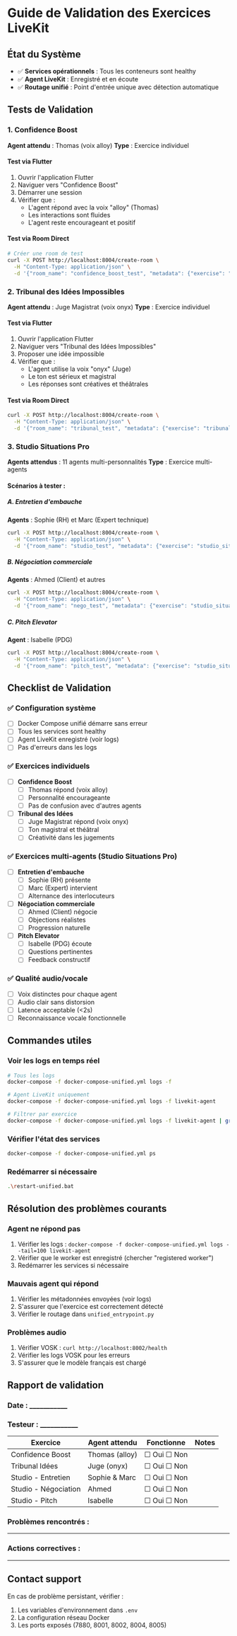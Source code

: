 # Guide de Validation des Exercices LiveKit

## État du Système
- ✅ **Services opérationnels** : Tous les conteneurs sont healthy
- ✅ **Agent LiveKit** : Enregistré et en écoute
- ✅ **Routage unifié** : Point d'entrée unique avec détection automatique

## Tests de Validation

### 1. Confidence Boost
**Agent attendu** : Thomas (voix alloy)
**Type** : Exercice individuel

#### Test via Flutter
1. Ouvrir l'application Flutter
2. Naviguer vers "Confidence Boost"
3. Démarrer une session
4. Vérifier que :
   - L'agent répond avec la voix "alloy" (Thomas)
   - Les interactions sont fluides
   - L'agent reste encourageant et positif

#### Test via Room Direct
```bash
# Créer une room de test
curl -X POST http://localhost:8004/create-room \
  -H "Content-Type: application/json" \
  -d '{"room_name": "confidence_boost_test", "metadata": {"exercise": "confidence_boost"}}'
```

### 2. Tribunal des Idées Impossibles
**Agent attendu** : Juge Magistrat (voix onyx)
**Type** : Exercice individuel

#### Test via Flutter
1. Ouvrir l'application Flutter
2. Naviguer vers "Tribunal des Idées Impossibles"
3. Proposer une idée impossible
4. Vérifier que :
   - L'agent utilise la voix "onyx" (Juge)
   - Le ton est sérieux et magistral
   - Les réponses sont créatives et théâtrales

#### Test via Room Direct
```bash
curl -X POST http://localhost:8004/create-room \
  -H "Content-Type: application/json" \
  -d '{"room_name": "tribunal_test", "metadata": {"exercise": "tribunal_idees_impossibles"}}'
```

### 3. Studio Situations Pro
**Agents attendus** : 11 agents multi-personnalités
**Type** : Exercice multi-agents

#### Scénarios à tester :

##### A. Entretien d'embauche
**Agents** : Sophie (RH) et Marc (Expert technique)
```bash
curl -X POST http://localhost:8004/create-room \
  -H "Content-Type: application/json" \
  -d '{"room_name": "studio_test", "metadata": {"exercise": "studio_situations_pro", "scenario": "simulation_entretien"}}'
```

##### B. Négociation commerciale
**Agents** : Ahmed (Client) et autres
```bash
curl -X POST http://localhost:8004/create-room \
  -H "Content-Type: application/json" \
  -d '{"room_name": "nego_test", "metadata": {"exercise": "studio_situations_pro", "scenario": "negociation_commerciale"}}'
```

##### C. Pitch Elevator
**Agent** : Isabelle (PDG)
```bash
curl -X POST http://localhost:8004/create-room \
  -H "Content-Type: application/json" \
  -d '{"room_name": "pitch_test", "metadata": {"exercise": "studio_situations_pro", "scenario": "pitch_elevator"}}'
```

## Checklist de Validation

### ✅ Configuration système
- [ ] Docker Compose unifié démarre sans erreur
- [ ] Tous les services sont healthy
- [ ] Agent LiveKit enregistré (voir logs)
- [ ] Pas d'erreurs dans les logs

### ✅ Exercices individuels
- [ ] **Confidence Boost**
  - [ ] Thomas répond (voix alloy)
  - [ ] Personnalité encourageante
  - [ ] Pas de confusion avec d'autres agents
  
- [ ] **Tribunal des Idées**
  - [ ] Juge Magistrat répond (voix onyx)
  - [ ] Ton magistral et théâtral
  - [ ] Créativité dans les jugements

### ✅ Exercices multi-agents (Studio Situations Pro)
- [ ] **Entretien d'embauche**
  - [ ] Sophie (RH) présente
  - [ ] Marc (Expert) intervient
  - [ ] Alternance des interlocuteurs
  
- [ ] **Négociation commerciale**
  - [ ] Ahmed (Client) négocie
  - [ ] Objections réalistes
  - [ ] Progression naturelle
  
- [ ] **Pitch Elevator**
  - [ ] Isabelle (PDG) écoute
  - [ ] Questions pertinentes
  - [ ] Feedback constructif

### ✅ Qualité audio/vocale
- [ ] Voix distinctes pour chaque agent
- [ ] Audio clair sans distorsion
- [ ] Latence acceptable (<2s)
- [ ] Reconnaissance vocale fonctionnelle

## Commandes utiles

### Voir les logs en temps réel
```bash
# Tous les logs
docker-compose -f docker-compose-unified.yml logs -f

# Agent LiveKit uniquement
docker-compose -f docker-compose-unified.yml logs -f livekit-agent

# Filtrer par exercice
docker-compose -f docker-compose-unified.yml logs -f livekit-agent | grep "confidence_boost"
```

### Vérifier l'état des services
```bash
docker-compose -f docker-compose-unified.yml ps
```

### Redémarrer si nécessaire
```bash
.\restart-unified.bat
```

## Résolution des problèmes courants

### Agent ne répond pas
1. Vérifier les logs : `docker-compose -f docker-compose-unified.yml logs --tail=100 livekit-agent`
2. Vérifier que le worker est enregistré (chercher "registered worker")
3. Redémarrer les services si nécessaire

### Mauvais agent qui répond
1. Vérifier les métadonnées envoyées (voir logs)
2. S'assurer que l'exercice est correctement détecté
3. Vérifier le routage dans `unified_entrypoint.py`

### Problèmes audio
1. Vérifier VOSK : `curl http://localhost:8002/health`
2. Vérifier les logs VOSK pour les erreurs
3. S'assurer que le modèle français est chargé

## Rapport de validation

### Date : ___________
### Testeur : ___________

| Exercice | Agent attendu | Fonctionne | Notes |
|----------|--------------|------------|-------|
| Confidence Boost | Thomas (alloy) | ☐ Oui ☐ Non | |
| Tribunal Idées | Juge (onyx) | ☐ Oui ☐ Non | |
| Studio - Entretien | Sophie & Marc | ☐ Oui ☐ Non | |
| Studio - Négociation | Ahmed | ☐ Oui ☐ Non | |
| Studio - Pitch | Isabelle | ☐ Oui ☐ Non | |

### Problèmes rencontrés :
_________________________________

### Actions correctives :
_________________________________

## Contact support
En cas de problème persistant, vérifier :
1. Les variables d'environnement dans `.env`
2. La configuration réseau Docker
3. Les ports exposés (7880, 8001, 8002, 8004, 8005)